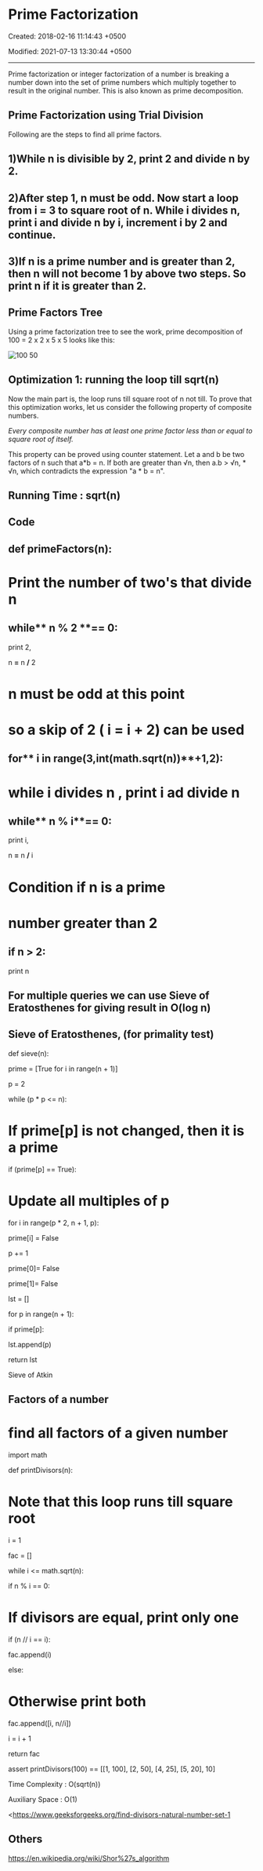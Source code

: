 # Prime Factorization

Created: 2018-02-16 11:14:43 +0500

Modified: 2021-07-13 13:30:44 +0500

---

Prime factorization or integer factorization of a number is breaking a number down into the set of prime numbers which multiply together to result in the original number. This is also known as prime decomposition.

## Prime Factorization using Trial Division

Following are the steps to find all prime factors.

## 1)While n is divisible by 2, print 2 and divide n by 2.

## 2)After step 1, n must be odd. Now start a loop from i = 3 to square root of n. While i divides n, print i and divide n by i, increment i by 2 and continue.

## 3)If n is a prime number and is greater than 2, then n will not become 1 by above two steps. So print n if it is greater than 2.

## Prime Factors Tree

Using a prime factorization tree to see the work, prime decomposition of 100 = 2 x 2 x 5 x 5 looks like this:

![100 50 ](media/Prime-Factorization-image1.png)

## Optimization 1: running the loop till sqrt(n)

Now the main part is, the loop runs till square root of n not till. To prove that this optimization works, let us consider the following property of composite numbers.

*Every composite number has at least one prime factor less than or equal to square root of itself.*

This property can be proved using counter statement. Let a and b be two factors of n such that a*b = n. If both are greater than √n, then a.b > √n, * √n, which contradicts the expression "a * b = n".

## Running Time : sqrt(n)

## Code

## def primeFactors(n):

# Print the number of two's that divide n

## while** n **%** 2 **== 0:

print 2,

n **=** n **/** 2

# n must be odd at this point

# so a skip of 2 ( i = i + 2) can be used

## for** i **in** range(3,int(math.sqrt(n))**+1,2):

# while i divides n , print i ad divide n

## while** n **%** i**== 0:

print i,

n **=** n **/** i

# Condition if n is a prime

# number greater than 2

## if n > 2:

print n

## For multiple queries we can use Sieve of Eratosthenes for giving result in O(log n)

## Sieve of Eratosthenes, (for primality test)

def sieve(n):

prime = [True for i in range(n + 1)]

p = 2

while (p * p <= n):

# If prime[p] is not changed, then it is a prime

if (prime[p] == True):

# Update all multiples of p

for i in range(p * 2, n + 1, p):

prime[i] = False

p += 1

prime[0]= False

prime[1]= False

lst = []

for p in range(n + 1):

if prime[p]:

lst.append(p)

return lst

Sieve of Atkin

## Factors of a number

# find all factors of a given number

import math

def printDivisors(n):

# Note that this loop runs till square root

i = 1

fac = []

while i <= math.sqrt(n):

if n % i == 0:

# If divisors are equal, print only one

if (n // i == i):

fac.append(i)

else:

# Otherwise print both

fac.append([i, n//i])

i = i + 1

return fac

assert printDivisors(100) == [[1, 100], [2, 50], [4, 25], [5, 20], 10]

Time Complexity : O(sqrt(n))

Auxiliary Space : O(1)

<https://www.geeksforgeeks.org/find-divisors-natural-number-set-1

## Others

<https://en.wikipedia.org/wiki/Shor%27s_algorithm>
